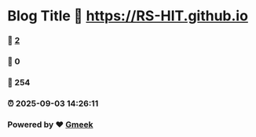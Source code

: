 # Blog Title :link: https://RS-HIT.github.io 
### :page_facing_up: [2](https://RS-HIT.github.io/tag.html) 
### :speech_balloon: 0 
### :hibiscus: 254 
### :alarm_clock: 2025-09-03 14:26:11 
### Powered by :heart: [Gmeek](https://github.com/Meekdai/Gmeek)
